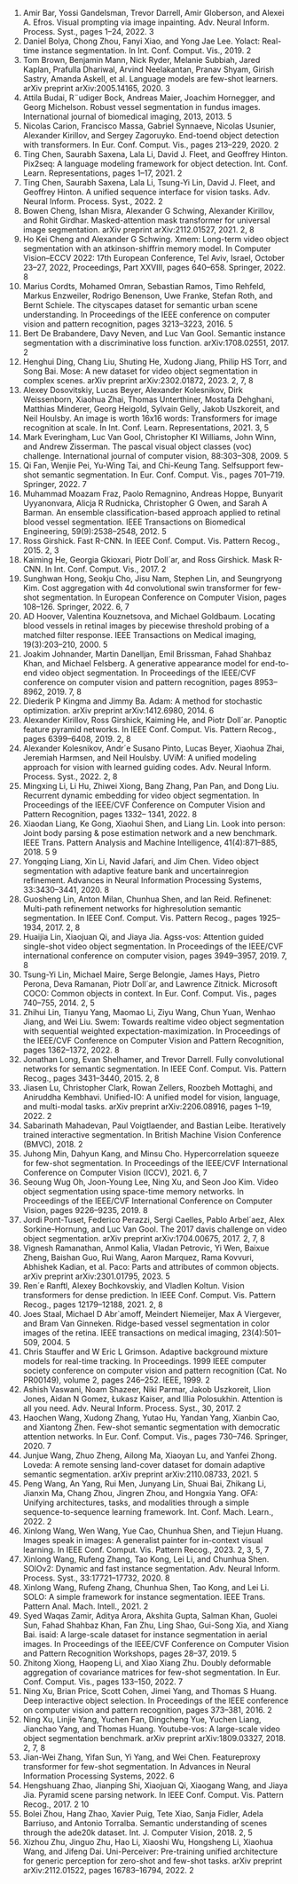 1. Amir Bar, Yossi Gandelsman, Trevor Darrell, Amir Globerson, and Alexei A. Efros. Visual prompting via image inpainting. Adv. Neural Inform. Process. Syst., pages 1–24, 2022. 3
2. Daniel Bolya, Chong Zhou, Fanyi Xiao, and Yong Jae Lee. Yolact: Real-time instance segmentation. In Int. Conf. Comput. Vis., 2019. 2
3. Tom Brown, Benjamin Mann, Nick Ryder, Melanie Subbiah, Jared Kaplan, Prafulla Dhariwal, Arvind Neelakantan, Pranav Shyam, Girish Sastry, Amanda Askell, et al. Language models are few-shot learners. arXiv preprint arXiv:2005.14165, 2020. 3
4. Attila Budai, R¨udiger Bock, Andreas Maier, Joachim Hornegger, and Georg Michelson. Robust vessel segmentation in fundus images. International journal of biomedical imaging, 2013, 2013. 5
5. Nicolas Carion, Francisco Massa, Gabriel Synnaeve, Nicolas Usunier, Alexander Kirillov, and Sergey Zagoruyko. End-toend object detection with transformers. In Eur. Conf. Comput. Vis., pages 213–229, 2020. 2
6. Ting Chen, Saurabh Saxena, Lala Li, David J. Fleet, and Geoffrey Hinton. Pix2seq: A language modeling framework for object detection. Int. Conf. Learn. Representations, pages 1–17, 2021. 2
7. Ting Chen, Saurabh Saxena, Lala Li, Tsung-Yi Lin, David J. Fleet, and Geoffrey Hinton. A unified sequence interface for vision tasks. Adv. Neural Inform. Process. Syst., 2022. 2
8. Bowen Cheng, Ishan Misra, Alexander G Schwing, Alexander Kirillov, and Rohit Girdhar. Masked-attention mask transformer for universal image segmentation. arXiv preprint arXiv:2112.01527, 2021. 2, 8
9. Ho Kei Cheng and Alexander G Schwing. Xmem: Long-term video object segmentation with an atkinson-shiffrin memory model. In Computer Vision–ECCV 2022: 17th European Conference, Tel Aviv, Israel, October 23–27, 2022, Proceedings, Part XXVIII, pages 640–658. Springer, 2022. 8
10. Marius Cordts, Mohamed Omran, Sebastian Ramos, Timo Rehfeld, Markus Enzweiler, Rodrigo Benenson, Uwe Franke, Stefan Roth, and Bernt Schiele. The cityscapes dataset for semantic urban scene understanding. In Proceedings of the IEEE conference on computer vision and pattern recognition, pages 3213–3223, 2016. 5
11. Bert De Brabandere, Davy Neven, and Luc Van Gool. Semantic instance segmentation with a discriminative loss function. arXiv:1708.02551, 2017. 2
12. Henghui Ding, Chang Liu, Shuting He, Xudong Jiang, Philip HS Torr, and Song Bai. Mose: A new dataset for video object segmentation in complex scenes. arXiv preprint arXiv:2302.01872, 2023. 2, 7, 8
13. Alexey Dosovitskiy, Lucas Beyer, Alexander Kolesnikov, Dirk Weissenborn, Xiaohua Zhai, Thomas Unterthiner, Mostafa Dehghani, Matthias Minderer, Georg Heigold, Sylvain Gelly, Jakob Uszkoreit, and Neil Houlsby. An image is worth 16x16 words: Transformers for image recognition at scale. In Int. Conf. Learn. Representations, 2021. 3, 5
14. Mark Everingham, Luc Van Gool, Christopher KI Williams, John Winn, and Andrew Zisserman. The pascal visual object classes (voc) challenge. International journal of computer vision, 88:303–308, 2009. 5
15. Qi Fan, Wenjie Pei, Yu-Wing Tai, and Chi-Keung Tang. Selfsupport few-shot semantic segmentation. In Eur. Conf. Comput. Vis., pages 701–719. Springer, 2022. 7
16. Muhammad Moazam Fraz, Paolo Remagnino, Andreas Hoppe, Bunyarit Uyyanonvara, Alicja R Rudnicka, Christopher G Owen, and Sarah A Barman. An ensemble classification-based approach applied to retinal blood vessel segmentation. IEEE Transactions on Biomedical Engineering, 59(9):2538–2548, 2012. 5
17. Ross Girshick. Fast R-CNN. In IEEE Conf. Comput. Vis. Pattern Recog., 2015. 2, 3
18. Kaiming He, Georgia Gkioxari, Piotr Doll´ar, and Ross Girshick. Mask R-CNN. In Int. Conf. Comput. Vis., 2017. 2
19. Sunghwan Hong, Seokju Cho, Jisu Nam, Stephen Lin, and Seungryong Kim. Cost aggregation with 4d convolutional swin transformer for few-shot segmentation. In European Conference on Computer Vision, pages 108–126. Springer, 2022. 6, 7
20. AD Hoover, Valentina Kouznetsova, and Michael Goldbaum. Locating blood vessels in retinal images by piecewise threshold probing of a matched filter response. IEEE Transactions on Medical imaging, 19(3):203–210, 2000. 5
21. Joakim Johnander, Martin Danelljan, Emil Brissman, Fahad Shahbaz Khan, and Michael Felsberg. A generative appearance model for end-to-end video object segmentation. In Proceedings of the IEEE/CVF conference on computer vision and pattern recognition, pages 8953–8962, 2019. 7, 8
22. Diederik P Kingma and Jimmy Ba. Adam: A method for stochastic optimization. arXiv preprint arXiv:1412.6980, 2014. 6
23. Alexander Kirillov, Ross Girshick, Kaiming He, and Piotr Doll´ar. Panoptic feature pyramid networks. In IEEE Conf. Comput. Vis. Pattern Recog., pages 6399–6408, 2019. 2, 8
24. Alexander Kolesnikov, Andr´e Susano Pinto, Lucas Beyer, Xiaohua Zhai, Jeremiah Harmsen, and Neil Houlsby. UViM: A unified modeling approach for vision with learned guiding codes. Adv. Neural Inform. Process. Syst., 2022. 2, 8
25. Mingxing Li, Li Hu, Zhiwei Xiong, Bang Zhang, Pan Pan, and Dong Liu. Recurrent dynamic embedding for video object segmentation. In Proceedings of the IEEE/CVF Conference on Computer Vision and Pattern Recognition, pages 1332– 1341, 2022. 8
26. Xiaodan Liang, Ke Gong, Xiaohui Shen, and Liang Lin. Look into person: Joint body parsing & pose estimation network and a new benchmark. IEEE Trans. Pattern Analysis and Machine Intelligence, 41(4):871–885, 2018. 5 9
27. Yongqing Liang, Xin Li, Navid Jafari, and Jim Chen. Video object segmentation with adaptive feature bank and uncertainregion refinement. Advances in Neural Information Processing Systems, 33:3430–3441, 2020. 8
28. Guosheng Lin, Anton Milan, Chunhua Shen, and Ian Reid. Refinenet: Multi-path refinement networks for highresolution semantic segmentation. In IEEE Conf. Comput. Vis. Pattern Recog., pages 1925–1934, 2017. 2, 8
29. Huaijia Lin, Xiaojuan Qi, and Jiaya Jia. Agss-vos: Attention guided single-shot video object segmentation. In Proceedings of the IEEE/CVF international conference on computer vision, pages 3949–3957, 2019. 7, 8
30. Tsung-Yi Lin, Michael Maire, Serge Belongie, James Hays, Pietro Perona, Deva Ramanan, Piotr Doll´ar, and Lawrence Zitnick. Microsoft COCO: Common objects in context. In Eur. Conf. Comput. Vis., pages 740–755, 2014. 2, 5
31. Zhihui Lin, Tianyu Yang, Maomao Li, Ziyu Wang, Chun Yuan, Wenhao Jiang, and Wei Liu. Swem: Towards realtime video object segmentation with sequential weighted expectation-maximization. In Proceedings of the IEEE/CVF Conference on Computer Vision and Pattern Recognition, pages 1362–1372, 2022. 8
32. Jonathan Long, Evan Shelhamer, and Trevor Darrell. Fully convolutional networks for semantic segmentation. In IEEE Conf. Comput. Vis. Pattern Recog., pages 3431–3440, 2015. 2, 8
33. Jiasen Lu, Christopher Clark, Rowan Zellers, Roozbeh Mottaghi, and Aniruddha Kembhavi. Unified-IO: A unified model for vision, language, and multi-modal tasks. arXiv preprint arXiv:2206.08916, pages 1–19, 2022. 2
34. Sabarinath Mahadevan, Paul Voigtlaender, and Bastian Leibe. Iteratively trained interactive segmentation. In British Machine Vision Conference (BMVC), 2018. 2
35. Juhong Min, Dahyun Kang, and Minsu Cho. Hypercorrelation squeeze for few-shot segmentation. In Proceedings of the IEEE/CVF International Conference on Computer Vision (ICCV), 2021. 6, 7
36. Seoung Wug Oh, Joon-Young Lee, Ning Xu, and Seon Joo Kim. Video object segmentation using space-time memory networks. In Proceedings of the IEEE/CVF International Conference on Computer Vision, pages 9226–9235, 2019. 8
37. Jordi Pont-Tuset, Federico Perazzi, Sergi Caelles, Pablo Arbel´aez, Alex Sorkine-Hornung, and Luc Van Gool. The 2017 davis challenge on video object segmentation. arXiv preprint arXiv:1704.00675, 2017. 2, 7, 8
38. Vignesh Ramanathan, Anmol Kalia, Vladan Petrovic, Yi Wen, Baixue Zheng, Baishan Guo, Rui Wang, Aaron Marquez, Rama Kovvuri, Abhishek Kadian, et al. Paco: Parts and attributes of common objects. arXiv preprint arXiv:2301.01795, 2023. 5
39. Ren´e Ranftl, Alexey Bochkovskiy, and Vladlen Koltun. Vision transformers for dense prediction. In IEEE Conf. Comput. Vis. Pattern Recog., pages 12179–12188, 2021. 2, 8
40. Joes Staal, Michael D Abr`amoff, Meindert Niemeijer, Max A Viergever, and Bram Van Ginneken. Ridge-based vessel segmentation in color images of the retina. IEEE transactions on medical imaging, 23(4):501–509, 2004. 5
41. Chris Stauffer and W Eric L Grimson. Adaptive background mixture models for real-time tracking. In Proceedings. 1999 IEEE computer society conference on computer vision and pattern recognition (Cat. No PR00149), volume 2, pages 246–252. IEEE, 1999. 2
42. Ashish Vaswani, Noam Shazeer, Niki Parmar, Jakob Uszkoreit, Llion Jones, Aidan N Gomez, Łukasz Kaiser, and Illia Polosukhin. Attention is all you need. Adv. Neural Inform. Process. Syst., 30, 2017. 2
43. Haochen Wang, Xudong Zhang, Yutao Hu, Yandan Yang, Xianbin Cao, and Xiantong Zhen. Few-shot semantic segmentation with democratic attention networks. In Eur. Conf. Comput. Vis., pages 730–746. Springer, 2020. 7
44. Junjue Wang, Zhuo Zheng, Ailong Ma, Xiaoyan Lu, and Yanfei Zhong. Loveda: A remote sensing land-cover dataset for domain adaptive semantic segmentation. arXiv preprint arXiv:2110.08733, 2021. 5
45. Peng Wang, An Yang, Rui Men, Junyang Lin, Shuai Bai, Zhikang Li, Jianxin Ma, Chang Zhou, Jingren Zhou, and Hongxia Yang. OFA: Unifying architectures, tasks, and modalities through a simple sequence-to-sequence learning framework. Int. Conf. Mach. Learn., 2022. 2
46. Xinlong Wang, Wen Wang, Yue Cao, Chunhua Shen, and Tiejun Huang. Images speak in images: A generalist painter for in-context visual learning. In IEEE Conf. Comput. Vis. Pattern Recog., 2023. 2, 3, 5, 7
47. Xinlong Wang, Rufeng Zhang, Tao Kong, Lei Li, and Chunhua Shen. SOlOv2: Dynamic and fast instance segmentation. Adv. Neural Inform. Process. Syst., 33:17721–17732, 2020. 8
48. Xinlong Wang, Rufeng Zhang, Chunhua Shen, Tao Kong, and Lei Li. SOLO: A simple framework for instance segmentation. IEEE Trans. Pattern Anal. Mach. Intell., 2021. 2
49. Syed Waqas Zamir, Aditya Arora, Akshita Gupta, Salman Khan, Guolei Sun, Fahad Shahbaz Khan, Fan Zhu, Ling Shao, Gui-Song Xia, and Xiang Bai. isaid: A large-scale dataset for instance segmentation in aerial images. In Proceedings of the IEEE/CVF Conference on Computer Vision and Pattern Recognition Workshops, pages 28–37, 2019. 5
50. Zhitong Xiong, Haopeng Li, and Xiao Xiang Zhu. Doubly deformable aggregation of covariance matrices for few-shot segmentation. In Eur. Conf. Comput. Vis., pages 133–150, 2022. 7
51. Ning Xu, Brian Price, Scott Cohen, Jimei Yang, and Thomas S Huang. Deep interactive object selection. In Proceedings of the IEEE conference on computer vision and pattern recognition, pages 373–381, 2016. 2
52. Ning Xu, Linjie Yang, Yuchen Fan, Dingcheng Yue, Yuchen Liang, Jianchao Yang, and Thomas Huang. Youtube-vos: A large-scale video object segmentation benchmark. arXiv preprint arXiv:1809.03327, 2018. 2, 7, 8
53. Jian-Wei Zhang, Yifan Sun, Yi Yang, and Wei Chen. Featureproxy transformer for few-shot segmentation. In Advances in Neural Information Processing Systems, 2022. 6
54. Hengshuang Zhao, Jianping Shi, Xiaojuan Qi, Xiaogang Wang, and Jiaya Jia. Pyramid scene parsing network. In IEEE Conf. Comput. Vis. Pattern Recog., 2017. 2 10
55. Bolei Zhou, Hang Zhao, Xavier Puig, Tete Xiao, Sanja Fidler, Adela Barriuso, and Antonio Torralba. Semantic understanding of scenes through the ade20k dataset. Int. J. Computer Vision, 2018. 2, 5
56. Xizhou Zhu, Jinguo Zhu, Hao Li, Xiaoshi Wu, Hongsheng Li, Xiaohua Wang, and Jifeng Dai. Uni-Perceiver: Pre-training unified architecture for generic perception for zero-shot and few-shot tasks. arXiv preprint arXiv:2112.01522, pages 16783–16794, 2022. 2
